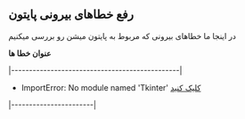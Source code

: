 
## رفع خطاهای بیرونی پایتون

در اینجا ما خطاهای بیرونی که مربوط به پایتون میشن رو بررسی میکنیم

 __عنوان خطا ها__

|-----------------------------------------------|

* ImportError: No module named 'Tkinter'
[کلیک کنید](https://github.com/ahmadreza1383/Python_Class/blob/Error/External%20errors/No%20module%20named%20Tkinter.md)

|-----------------------|
